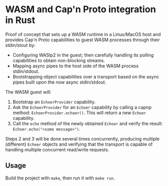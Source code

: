 # WASM and Cap'n Proto integration in Rust

Proof of concept that sets up a WASM runtime in a Linux/MacOS host
and provides Cap'n Proto capabilities to guest WASM processes through
their stdin/stout by:

- Configuring WASIp2 in the guest; then carefully handling its polling capabilities to obtain non-blocking streams.
- Mapping async pipes to the host side of the WASM process stdin/stdout.
- Bootstrapping object capabilities over a transport based on the async pipes built upon the now async stdin/stdout.

The WASM guest will:

1. Bootstrap an `EchoerProvider` capability.
2. Ask the `EchoerProvider` for an `Echoer` capability by calling a capnp method: `EchoerProvider.echoer()`.
This will return a new `Echoer` capability.
3. Call the `echo` method of the newly obtained `Echoer` and verify the result: `Echoer.echo("<some message>")`.

Steps 2 and 3 will be done several times concurrently, producing multiple (different) `Echoer` objects
and verifying that the transport is capable of handling multiple concurrent read/write requests.

## Usage

Build the project with `make`, then run it with `make run`.
